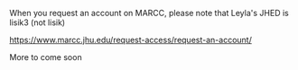 When you request an account on MARCC, please note that Leyla's JHED is lisik3 (not lisik)

https://www.marcc.jhu.edu/request-access/request-an-account/

More to come soon